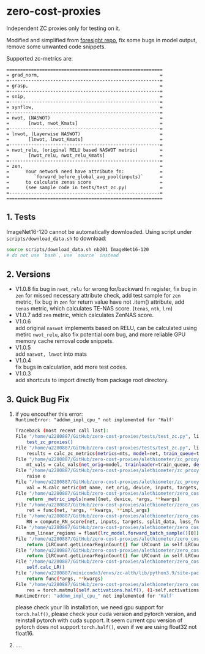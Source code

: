 <!--
 * @Author: ViolinSolo
 * @Date: 2023-03-26 10:11:01
 * @LastEditTime: 2023-04-28 22:59:20
 * @LastEditors: ViolinSolo
 * @Description: Readme
 * @FilePath: /zero-cost-proxies/README.md
-->
# zero-cost-proxies
Independent ZC proxies only for testing on it. 

Modified and simplified from [foresight repo](https://github.com/SamsungLabs/zero-cost-nas), fix some bugs in model output, remove some unwanted code snippets.

Supported zc-metrics are:
```
=========================================================
= grad_norm,                                            =
=-------------------------------------------------------=
= grasp,                                                =
=-------------------------------------------------------=
= snip,                                                 =
=-------------------------------------------------------=
= synflow,                                              =
=-------------------------------------------------------=
= nwot, (NASWOT)                                        =
=       [nwot, nwot_Kmats]                              =
=-------------------------------------------------------=
= lnwot, (Layerwise NASWOT)                             =
=       [lnwot, lnwot_Kmats]                            =
=-------------------------------------------------------=
= nwot_relu, (original RELU based NASWOT metric)        =
=       [nwot_relu, nwot_relu_Kmats]                    =
=-------------------------------------------------------=
= zen,                                                  =
=      Your network need have attribute fn:             =
=         `forward_before_global_avg_pool(inputs)`      =
=      to calculate zenas score                         =
=      (see sample code in tests/test_zc.py)            =
=-------------------------------------------------------=
=========================================================
```


## 1. Tests
ImageNet16-120 cannot be automatically downloaded. Using script under `scripts/download_data.sh` to download:
```bash
source scripts/download_data.sh nb201 ImageNet16-120
# do not use `bash`, use `source` instead
```
## 2. Versions
- V1.0.8
fix bug in `nwot_relu` for wrong for/backward fn register,
fix bug in `zen` for missed necessary attribute check, add test sample for `zen` metric,
fix bug in `zen` for return value have not .item() attribute,
add `tenas` metric, which calculates TE-NAS score. (`tenas`, `ntk`, `lrn`)
- V1.0.7
add `zen` metric, which calculates ZenNAS score.
- V1.0.6  
add original `naswot` implements based on RELU, can be calculated using metirc `nwot_relu`, also fix potential oom bug, and more reliable GPU memory cache removal code snippets.  
- V1.0.5  
add `naswot, lnwot` into mats
- V1.0.4  
fix bugs in calculation, add more test codes.
- V1.0.3  
add shortcuts to import directly from package root directory.


## 3. Quick Bug Fix
1. if you encouther this error:   
    `RuntimeError: "addmm_impl_cpu_" not implemented for 'Half'`
    ```bash
    Traceback (most recent call last):
    File "/home/u2280887/GitHub/zero-cost-proxies/tests/test_zc.py", line 87, in <module>
        test_zc_proxies()
    File "/home/u2280887/GitHub/zero-cost-proxies/tests/test_zc.py", line 49, in test_zc_proxies
        results = calc_zc_metrics(metrics=mts, model=net, train_queue=train_loader, device=device, aggregate=True)
    File "/home/u2280887/GitHub/zero-cost-proxies/alethiometer/zc_proxy.py", line 115, in calc_zc_metrics
        mt_vals = calc_vals(net_orig=model, trainloader=train_queue, device=device, metric_names=metrics, loss_fn=loss_fn)
    File "/home/u2280887/GitHub/zero-cost-proxies/alethiometer/zc_proxy.py", line 101, in calc_vals
        raise e
    File "/home/u2280887/GitHub/zero-cost-proxies/alethiometer/zc_proxy.py", line 73, in calc_vals
        val = M.calc_metric(mt_name, net_orig, device, inputs, targets, loss_fn=loss_fn, split_data=ds)
    File "/home/u2280887/GitHub/zero-cost-proxies/alethiometer/zero_cost_metrics/__init__.py", line 42, in calc_metric
        return _metric_impls[name](net, device, *args, **kwargs)
    File "/home/u2280887/GitHub/zero-cost-proxies/alethiometer/zero_cost_metrics/__init__.py", line 24, in metric_impl
        ret = func(net, *args, **kwargs, **impl_args)
    File "/home/u2280887/GitHub/zero-cost-proxies/alethiometer/zero_cost_metrics/tenas.py", line 316, in compute_TENAS_score
        RN = compute_RN_score(net, inputs, targets, split_data, loss_fn, num_batch)
    File "/home/u2280887/GitHub/zero-cost-proxies/alethiometer/zero_cost_metrics/tenas.py", line 201, in compute_RN_score
        num_linear_regions = float(lrc_model.forward_batch_sample()[0])
    File "/home/u2280887/GitHub/zero-cost-proxies/alethiometer/zero_cost_metrics/tenas.py", line 170, in forward_batch_sample
        return [LRCount.getLinearReginCount() for LRCount in self.LRCounts]
    File "/home/u2280887/GitHub/zero-cost-proxies/alethiometer/zero_cost_metrics/tenas.py", line 170, in <listcomp>
        return [LRCount.getLinearReginCount() for LRCount in self.LRCounts]
    File "/home/u2280887/GitHub/zero-cost-proxies/alethiometer/zero_cost_metrics/tenas.py", line 93, in getLinearReginCount
        self.calc_LR()
    File "/home/u2280887/miniconda3/envs/zc-alth/lib/python3.9/site-packages/torch/autograd/grad_mode.py", line 27, in decorate_context
        return func(*args, **kwargs)
    File "/home/u2280887/GitHub/zero-cost-proxies/alethiometer/zero_cost_metrics/tenas.py", line 62, in calc_LR
        res = torch.matmul(self.activations.half(), (1-self.activations).T.half())
    RuntimeError: "addmm_impl_cpu_" not implemented for 'Half'
    ```
    please check your lib installation, we need gpu support for `torch.half()`, please check your cuda version and pytorch version, and reinstall pytorch with cuda support. It seem current cpu version of pytorch does not support `torch.half()`, even if we are using float32 not float16.

2. ....